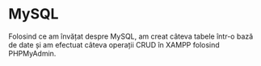 # MySQL
Folosind ce am învățat despre MySQL, am creat câteva tabele într-o bază de date și am efectuat câteva operații CRUD în XAMPP folosind PHPMyAdmin.
